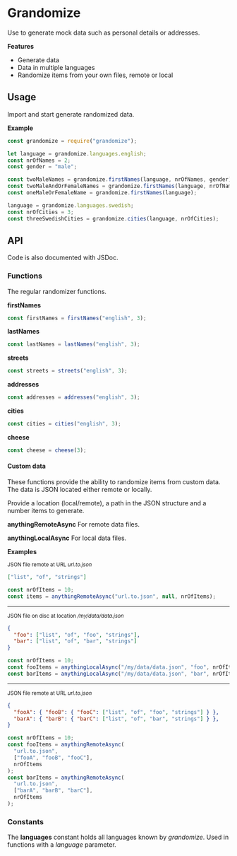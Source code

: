# Grandomize

Use to generate mock data such as personal details or addresses.

**Features**

- Generate data
- Data in multiple languages
- Randomize items from your own files, remote or local

## Usage

Import and start generate randomized data.

**Example**

```javascript
const grandomize = require("grandomize");

let language = grandomize.languages.english;
const nrOfNames = 2;
const gender = "male";

const twoMaleNames = grandomize.firstNames(language, nrOfNames, gender);
const twoMaleAndOrFemaleNames = grandomize.firstNames(language, nrOfNames);
const oneMaleOrFemaleName = grandomize.firstNames(language);

language = grandomize.languages.swedish;
const nrOfCities = 3;
const threeSwedishCities = grandomize.cities(language, nrOfCities);
```

## API

Code is also documented with JSDoc.

### Functions

The regular randomizer functions.

**firstNames**

```js
const firstNames = firstNames("english", 3);
```

**lastNames**

```js
const lastNames = lastNames("english", 3);
```

**streets**

```js
const streets = streets("english", 3);
```

**addresses**

```js
const addresses = addresses("english", 3);
```

**cities**

```js
const cities = cities("english", 3);
```

**cheese**

```js
const cheese = cheese(3);
```

#### Custom data

These functions provide the ability to randomize items from custom data. The data is JSON located either remote or locally.

Provide a location (local/remote), a path in the JSON structure and a number items to generate.

**anythingRemoteAsync** For remote data files.

**anythingLocalAsync** For local data files.

**Examples**

<small>JSON file remote at URL _url.to.json_</small>

```JSON
["list", "of", "strings"]
```

```js
const nrOfItems = 10;
const items = anythingRemoteAsync("url.to.json", null, nrOfItems);
```

---

<small>JSON file on disc at location _/my/data/data.json_</small>

```JSON
{
  "foo": ["list", "of", "foo", "strings"],
  "bar": ["list", "of", "bar", "strings"]
}
```

```js
const nrOfItems = 10;
const fooItems = anythingLocalAsync("/my/data/data.json", "foo", nrOfItems);
const barItems = anythingLocalAsync("/my/data/data.json", "bar", nrOfItems);
```

---

<small>JSON file remote at URL _url.to.json_</small>

```JSON
{
  "fooA": { "fooB": { "fooC": ["list", "of", "foo", "strings"] } },
  "barA": { "barB": { "barC": ["list", "of", "bar", "strings"] } },
}
```

```js
const nrOfItems = 10;
const fooItems = anythingRemoteAsync(
  "url.to.json",
  ["fooA", "fooB", "fooC"],
  nrOfItems
);
const barItems = anythingRemoteAsync(
  "url.to.json",
  ["barA", "barB", "barC"],
  nrOfItems
);
```

### Constants

The **languages** constant holds all languages known by _grandomize_. Used in functions with a _language_ parameter.
